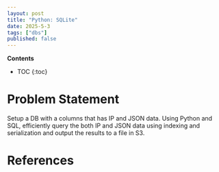 ```yaml
---
layout: post
title: "Python: SQLite"
date: 2025-5-3
tags: ["dbs"]
published: false
---
```


**Contents**
* TOC
{:toc}

# Problem Statement
Setup a DB with a columns that has IP and JSON data. Using Python and SQL, efficiently query the both IP and JSON data using indexing and serialization and output the results to a file in S3.

# 


# References
[^1]: []()

